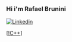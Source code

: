###  Hi i'm Rafael Brunini

[![Linkedin](https://img.shields.io/badge/LinkedIn-0077B5?style=for-the-badge&logo=linkedin&logoColor=white)](https://www.linkedin.com/in/rafael-brunini-6a41191bb/)

[[!C++](https://img.shields.io/badge/C%2B%2B-00599C?style=for-the-badge&logo=c%2B%2B&logoColor=white)]
